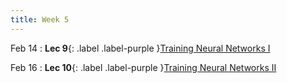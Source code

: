 ```yaml
---
title: Week 5
---
```


Feb 14
: **Lec 9**{: .label .label-purple }[Training Neural Networks I](#)
  <!-- : [Solution](#) -->

Feb 16
: **Lec 10**{: .label .label-purple }[Training Neural Networks II](#)
<!-- Feb 3
: **Dis 5**{: .label .label-blue }[Training CNNs in PyTorch](#)
 -->